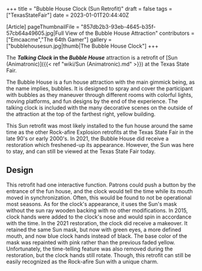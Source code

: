 +++
title = "Bubble House Clock (Sun Retrofit)"
draft = false
tags = ["TexasStateFair"]
date = 2023-01-01T20:44:40Z

[Article]
pageThumbnailFile = "857db2b3-93eb-4645-b35f-57cb64a49605.jpg|Full View of the Bubble House Attraction"
contributors = ["Emcaacme","The 64th Gamer"]
gallery = ["bubblehousesun.jpg|thumb|The Bubble House Clock"]
+++


The <b><i>Talking Clock</i> in the <i>Bubble House</b></i> attraction is a retrofit of [Sun (Animatronic)]({{< ref "wiki/Sun (Animatronic).md" >}}) at the Texas State Fair. 

The Bubble House is a fun house attraction with the main gimmick being, as the name implies, bubbles. It is designed to spray and cover the participant with bubbles as they maneuver through different rooms with colorful lights, moving platforms, and fun designs by the end of the experience. The talking clock is included with the many decorative scenes on the outside of the attraction at the top of the farthest right, yellow building. 

This Sun retrofit was most likely installed to the fun house around the same time as the other Rock-afire Explosion retrofits at the Texas State Fair in the late 90's or early 2000's. In 2021, the Bubble House did receive a restoration which freshened-up its appearance. However, the Sun was here to stay, and can still be viewed at the Texas State Fair today.  

<h2> Design </h2>
This retrofit had one interactive function. Patrons could push a button by the entrance of the fun house, and the clock would tell the time while its mouth moved in synchronization. Often, this would be found to not be operational most seasons. As for the clock's appearance, it uses the Sun's mask without the sun ray wooden backing with no other modifications. In 2015, clock hands were added to the clock's nose and would spin in accordance with the time. In the 2021 restoration, the clock did receive a makeover. It retained the same Sun mask, but now with green eyes, a more defined mouth, and now blue clock hands instead of black. The base color of the mask was repainted with pink rather than the previous faded yellow. Unfortunately, the time-telling feature was also removed during the restoration, but the clock hands still rotate. Though, this retrofit can still be easily recognized as the Rock-afire Sun with a unique charm. 


